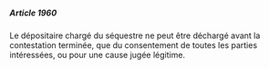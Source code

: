 ##### Article 1960

Le dépositaire chargé du séquestre ne peut être déchargé avant la contestation terminée, que du consentement de toutes les parties intéressées, ou pour une cause jugée légitime.

